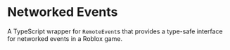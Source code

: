# Networked Events
A TypeScript wrapper for `RemoteEvent`s that provides a type-safe interface for networked events in a Roblox game.

